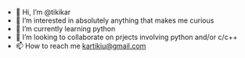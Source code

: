 - 👋 Hi, I’m @tikikar
- 👀 I’m interested in absolutely anything that makes me curious
- 🌱 I’m currently learning python
- 💞️ I’m looking to collaborate on prjects involving python and/or c/c++
- 📫 How to reach me kartikiu@gmail.com

<!---
tikikar/tikikar is a ✨ special ✨ repository because its `README.md` (this file) appears on your GitHub profile.
You can click the Preview link to take a look at your changes.
--->
